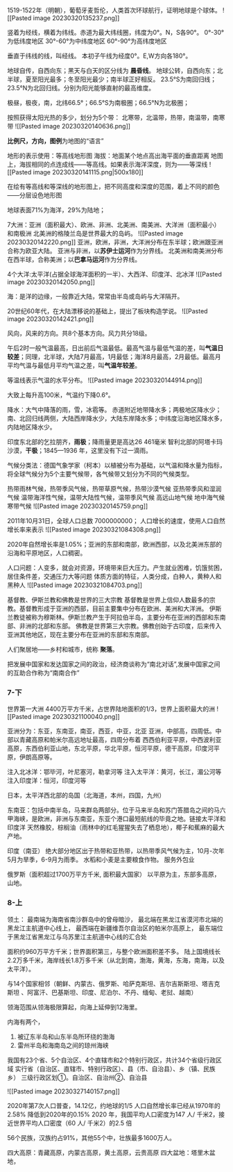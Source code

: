 1519-1522年（明朝），葡萄牙麦哲伦，人类首次环球航行，证明地球是个球体。
![[Pasted image 20230320135237.png]]

竖着为经线，横着为纬线。赤道为最大纬线圈，纬度为0°。N，S各90°。
0°-30°为低纬度地区
30°-60°为中纬度地区 
60°-90°为高纬度地区 

垂直于纬线的线，叫经线。 本初子午线为经度0°。E,W方向各180°。

地球自传，自西向东；黑天与白天的区分线为 **晨昏线**。
地球公转，自西向东；北半球，夏至阳光最多；冬至阳光最少；南半球正好相反。
23.5°S为南回归线；23.5°N为北回归线。分别为阳光能够直射的最高维度。

极昼，极夜，南，北纬66.5°；66.5°S为南极圈；66.5°N为北极圈；

按照获得太阳光热的多少，划分为5个带：
北寒带，北温带，热带，南温带，南寒带
![[Pasted image 20230320140636.png]]



**比例尺，方向，图例**为地图的“语言”


地形的表示使用：等高线地形图
海拔：地面某个地点高出海平面的垂直距离
地图上，海拔相同的点连成线——等高线。如果表示海洋深度，则为——等深线
![[Pasted image 20230320141115.png|500x180]]


在绘有等高线和等深线的地形图上，把不同高度和深度的范围，着上不同的颜色——分层设色地形图


地球表面71%为海洋，29%为陆地；

7大洲：亚洲（面积最大）、欧洲、非洲、北美洲、南美洲、大洋洲（面积最小）和南极洲
北美洲的格陵兰岛是世界最大的岛屿。
![[Pasted image 20230320142220.png]]
亚洲，欧洲，非洲，大洋洲分布在东半球；欧洲跟亚洲合称为欧亚大陆。
亚洲与非洲，以**苏伊士运河**作为分界线。
北美洲和南美洲分布在西半球，合称美洲；以**巴拿马运河**作为分界线。

4个大洋:太平洋(占据全球海洋面积的一半）、大西洋、印度洋、北冰洋
![[Pasted image 20230320142050.png]]


海：是洋的边缘，一般靠近大陆，常常由半岛或岛屿与大洋隔开。

20世纪60年代，在大陆漂移说的基础上，提出了板块构造学说。
![[Pasted image 20230320142421.png]]

风向，风来的方向。共8个基本方向。风力共分18级。

午后2时一般气温最高，日出前后气温最低。最高气温与最低气温的差，叫**气温日较差**；同理，北半球，大陆7月最高，1月最低；海洋8月最高，2月最低。最高月平均气温与最低月平均气温之差，叫**气温年较差**。

等温线表示气温的水平分布。
![[Pasted image 20230320144914.png]]






大致上每升高100米，气温约下降0.6°。

降水：大气中降落的雨，雪，冰雹等。
赤道附近地带降水多；两极地区降水少；南、北回归线两侧，大陆西岸降水少，大陆东岸降水多；中纬度沿海地区降水多，内陆地区降水少。

印度东北部的乞拉朋齐，**雨极**；降雨量更是高达26 461毫米
智利北部的阿塔卡玛沙漠，**干极**；1845—1936 年，这里没有下过一滴雨。

气候分类法：德国气象学家（柯本）以植被分布为基础，以气温和降水量为指标，将全球气候分为5个主要气候带，各气候带又划分为不同的气候类型。

热带雨林气候，热带季风气候，热带草原气候，热带沙漠气候
亚热带季风和湿润气候 
温带海洋性气候，温带大陆性气候，温带季风气候 
高远山地气候 
地中海气候 
寒带气候
![[Pasted image 20230320145759.png]]


2011年10月31日，全球人口总数 7000000000；
人口增长的速度，使用人口自然增长率来表示
![[Pasted image 20230321084308.png]]

2020年自然增长率是1.05%；亚洲的东部和南部，欧洲西部，以及北美洲东部的沿海和平原地区，人口稠密。

人口问题：人变多，就会对资源，环境带来巨大压力。产生就业困难，饥饿贫困，居住条件差，交通压力大等问题
体质方面的特征，人类分成，白种人，黄种人和黑种人
![[Pasted image 20230321084703.png]]

基督教、伊斯兰教和佛教是世界的三大宗教
基督教是世界上信仰人数最多的宗教。基督教形成于亚洲的西部，目前主要集中分布在欧洲、美洲和大洋洲。
伊斯兰教徒被称为穆斯林。伊斯兰教产生于阿拉伯半岛，主要分布在亚洲的西部和东南部、非洲的北部和东部。
佛教是世界第三大宗教。佛教创始于古印度，后来传入亚洲其他地区，现在主要分布在亚洲的东部和东南部。


人们聚居地——乡村和城市，统称 **聚落**。

把发展中国家和发达国家之间的政治，经济商谈称为“南北对话”,发展中国家之间的互助合作称为“南南合作”


### 7-下 









世界第一大洲 
4400万平方千米，占世界陆地面积的1/3，世界上面积最大的洲
![[Pasted image 20230321100040.png]]


亚洲分为：东亚，东南亚，南亚，西亚，中亚，北亚
亚洲，中部高，四周低。中部以青藏高原和帕米尔高远地址最高，四周分布着 西西伯利亚平原，中西波利亚高原，东西伯利亚山地，东北平原，华北平原，恒河平原，德干高原，印度河平原，伊朗高原等。

注入北冰洋：鄂毕河，叶尼塞河，勒拿河等 
注入太平洋：黄河，长江，湄公河等 
注入印度洋：恒河，印度河等


日本，太平洋西北部的岛国（北海道，本州，四国，九州）



东南亚：包括中南半岛，马来群岛两部分。位于马来半岛和苏门答腊岛之间的马六甲海峡，是欧洲，非洲与东南亚，东亚个港口最短航线的毕竟之地。链接太平洋和印度洋 
天然橡胶，棕榈油（雨林中的红毛猩猩失去了栖息地），椰子和蕉麻的最大产地。


印度（南亚）
绝大部分地区出于热带和亚热带，以热带季风气候为主，10月-次年5月为旱季，6-9月为雨季。
水稻和小麦是主要粮食作物。
服务外包业

俄罗斯（面积超过1700万平方千米, 面积最大国家）
以平原为主，东部多高原，山地。


### 8-上 





领土：
最南端为海南省南沙群岛中的曾母暗沙，
最北端在黑龙江省漠河市北端的黑龙江主航道中心线上，
最西端在新疆维吾尔自治区的帕米尔高原上，
最东端位于黑龙江省黑龙江与乌苏里江主航道中心线的汇合处

面积约960万平方千米；世界面积第三，与整个欧洲面积差不多。
陆上国境线长2.2万多千米，海岸线长1.8万多千米（从北到南，渤海，黄海，东海，南海，以及太平洋）。

与14个国家相邻（朝鲜、内蒙古、俄罗斯、哈萨克斯坦、吉尔吉斯斯坦、塔吉克斯坦 、阿富汗、巴基斯坦、印度、尼泊尔、不丹、缅甸、老挝、越南）

领海范围从领海极限算起，向海上延伸到12海里。

内海有两个，
1. 被辽东半岛和山东半岛所环绕的渤海
2. 雷州半岛和海南岛之间的琼州海峡


我国有23个省、5个自治区、4个直辖市和2个特别行政区，共计34个省级行政区域
实行省（自治区、直辖市、特别行政区）、县（市、自治县）、乡（镇、民族乡）
三级行政区划①。自治区、自治州②、自治县

![[Pasted image 20230327140157.png]]



2020年第7次人口普查，14.12亿，约地球的1/5
人口自然增长率已经从1970年的2.58% 降低到2020年的0.15%
2020 年，我国平均人口密度为147 人/ 千米2，接近世界平均人口密度（60 人/ 千米2）的2.5 倍

56个民族，汉族约占91%，其他55个中，壮族最多1600万人。


四大高原：青藏高原，内蒙古高原，黄土高原，云贵高原
四大盆地：塔里木盆地，










